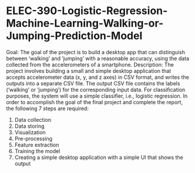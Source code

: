 # ELEC-390-Logistic-Regression-Machine-Learning-Walking-or-Jumping-Prediction-Model
Goal:
The goal of the project is to build a desktop app that can distinguish between ‘walking’ and
‘jumping’ with a reasonable accuracy, using the data collected from the accelerometers of a
smartphone.
Description:
The project involves building a small and simple desktop application that accepts accelerometer
data (x, y, and z axes) in CSV format, and writes the outputs into a separate CSV file. The output
CSV file contains the labels (‘walking’ or ‘jumping’) for the corresponding input data. For
classification purposes, the system will use a simple classifier, i.e., logistic regression.
In order to accomplish the goal of the final project and complete the report, the following 7 steps
are required:
1. Data collection
2. Data storing
3. Visualization
4. Pre-processing
5. Feature extraction
6. Training the model
7. Creating a simple desktop application with a simple UI that shows the output
